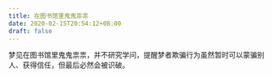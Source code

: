 ```yaml
---
title: 在图书馆里鬼鬼祟祟
date: 2020-02-15T20:54:12+08:00
draft: false
---
```


梦见在图书馆里鬼鬼祟祟，并不研究学问，提醒梦者欺骗行为虽然暂时可以蒙骗别人、获得信任，但最后必然会被识破。

